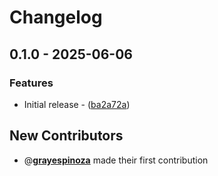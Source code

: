 # Changelog

## 0.1.0 - 2025-06-06

### Features

- Initial release - ([ba2a72a](https://github.com/grayespinoza/gyo/commit/ba2a72a160e786d493bc4ef625b3feaad3b291d9))

## New Contributors
- @**[grayespinoza](https://github.com/grayespinoza)** made their first contribution


